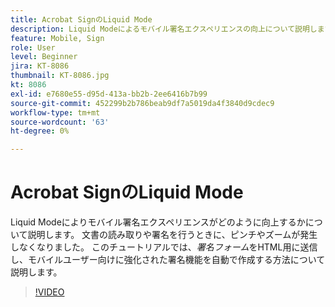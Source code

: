 ```yaml
---
title: Acrobat SignのLiquid Mode
description: Liquid Modeによるモバイル署名エクスペリエンスの向上について説明します
feature: Mobile, Sign
role: User
level: Beginner
jira: KT-8086
thumbnail: KT-8086.jpg
kt: 8086
exl-id: e7680e55-d95d-413a-bb2b-2ee6416b7b99
source-git-commit: 452299b2b786beab9df7a5019da4f3840d9cdec9
workflow-type: tm+mt
source-wordcount: '63'
ht-degree: 0%

---
```


# Acrobat SignのLiquid Mode

Liquid Modeによりモバイル署名エクスペリエンスがどのように向上するかについて説明します。 文書の読み取りや署名を行うときに、ピンチやズームが発生しなくなりました。 このチュートリアルでは、_署名フォーム_&#x200B;をHTML用に送信し、モバイルユーザー向けに強化された署名機能を自動で作成する方法について説明します。

>[!VIDEO](https://video.tv.adobe.com/v/3409666?quality=12&learn=on&hidetitle=true&captions=jpn)
